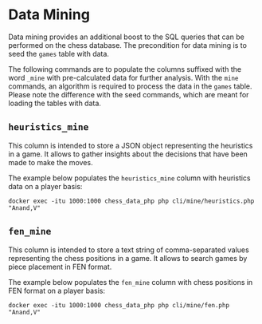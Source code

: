 # Data Mining

Data mining provides an additional boost to the SQL queries that can be performed on the chess database. The precondition for data mining is to seed the `games` table with data.

The following commands are to populate the columns suffixed with the word `_mine` with pre-calculated data for further analysis. With the `mine` commands, an algorithm is required to process the data in the `games` table. Please note the difference with the seed commands, which are meant for loading the tables with data.

## `heuristics_mine`

This column is intended to store a JSON object representing the heuristics in a game. It allows to gather insights about the decisions that have been made to make the moves.

The example below populates the `heuristics_mine` column with heuristics data on a player basis:

```text
docker exec -itu 1000:1000 chess_data_php php cli/mine/heuristics.php "Anand,V"
```

## `fen_mine`

This column is intended to store a text string of comma-separated values representing the chess positions in a game. It allows to search games by piece placement in FEN format.

The example below populates the `fen_mine` column with chess positions in FEN format on a player basis:

```text
docker exec -itu 1000:1000 chess_data_php php cli/mine/fen.php "Anand,V"
```

